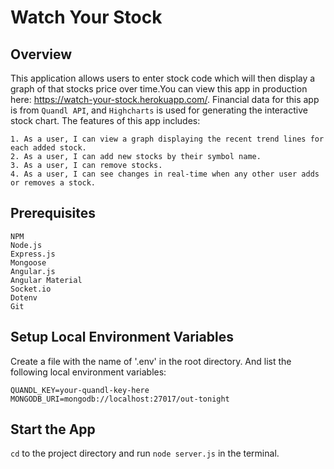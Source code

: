 # Watch Your Stock

## Overview

This application allows users to enter stock code which will then display a graph of that stocks price over time.You can view this app in production here: https://watch-your-stock.herokuapp.com/. 
Financial data for this app is from ```Quandl API```, and ```Highcharts``` is used for generating the interactive stock chart. The features of this app includes:
```
1. As a user, I can view a graph displaying the recent trend lines for each added stock.
2. As a user, I can add new stocks by their symbol name.
3. As a user, I can remove stocks.
4. As a user, I can see changes in real-time when any other user adds or removes a stock. 
```
## Prerequisites
```
NPM
Node.js
Express.js
Mongoose
Angular.js
Angular Material
Socket.io
Dotenv
Git
```

## Setup Local Environment Variables

Create a file with the name of '.env' in the root directory. And list the following local environment variables:
```
QUANDL_KEY=your-quandl-key-here
MONGODB_URI=mongodb://localhost:27017/out-tonight
```

## Start the App

`cd` to the project directory and run `node server.js` in the terminal.




